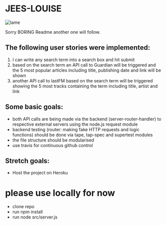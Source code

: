 # JEES-LOUISE

![lame](https://media0.giphy.com/media/Mzs8ZU7tSwn4I/giphy.gif)

Sorry BORING Readme another one will follow.

## The following user stories were implemented: 
1) I can write any search term into a search box and hit submit
2) based on the search term an API call to Guardian will be triggered and the 5 most popular articles including title, publishing date and link will be shown
3) another API call to lastFM based on the search term will be triggered showing the 5 most tracks containing the term including title, artist and link

## Some basic goals:
- both API calls are being made via the backend (server-router-handler) to respective external servers using the node.js request module
- backend testing (router: making fake HTTP requests and logic functions) should be done via tape, tap-spec and supertest modules
- the file structure should be modularised
- use travis for continuous github control 

## Stretch goals:
- Host the project on Heroku



# please use locally for now
- clone repo 
- run npm install
- run node src/server.js


